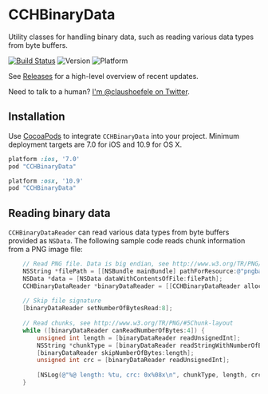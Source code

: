 CCHBinaryData
=============

Utility classes for handling binary data, such as reading various data types from byte buffers.

[![Build Status](https://travis-ci.org/choefele/CCHBinaryData.png?branch=master)](https://travis-ci.org/choefele/CCHBinaryData)&nbsp;![Version](https://cocoapod-badges.herokuapp.com/v/CCHBinaryData/badge.png)&nbsp;![Platform](https://cocoapod-badges.herokuapp.com/p/CCHBinaryData/badge.png)

See [Releases](https://github.com/choefele/CCHBinaryData/releases) for a high-level overview of recent updates.

Need to talk to a human? [I'm @claushoefele on Twitter](https://twitter.com/claushoefele).

## Installation

Use [CocoaPods](http://cocoapods.org) to integrate `CCHBinaryData` into your project. Minimum deployment targets are 7.0 for iOS and 10.9 for OS X.

```ruby
platform :ios, '7.0'
pod "CCHBinaryData"
```

```ruby
platform :osx, '10.9'
pod "CCHBinaryData"
```

## Reading binary data

`CCHBinaryDataReader` can read various data types from byte buffers provided as `NSData`. The following sample code reads chunk information from a PNG image file:

```Objective-C
    // Read PNG file. Data is big endian, see http://www.w3.org/TR/PNG/#7Integers-and-byte-order
    NSString *filePath = [[NSBundle mainBundle] pathForResource:@"pngbar" ofType:@"png"];
    NSData *data = [NSData dataWithContentsOfFile:filePath];
    CCHBinaryDataReader *binaryDataReader = [[CCHBinaryDataReader alloc] initWithData:data options:CCHBinaryDataReaderBigEndian];
    
    // Skip file signature
    [binaryDataReader setNumberOfBytesRead:8];
    
    // Read chunks, see http://www.w3.org/TR/PNG/#5Chunk-layout
    while ([binaryDataReader canReadNumberOfBytes:4]) {
        unsigned int length = [binaryDataReader readUnsignedInt];
        NSString *chunkType = [binaryDataReader readStringWithNumberOfBytes:4 encoding:NSASCIIStringEncoding];
        [binaryDataReader skipNumberOfBytes:length];
        unsigned int crc = [binaryDataReader readUnsignedInt];
        
        [NSLog(@"%@ length: %tu, crc: 0x%08x\n", chunkType, length, crc];
    }
```
